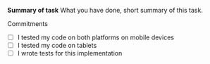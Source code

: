 **Summary of task**
What you have done, short summary of this task.

Commitments

- [ ] I tested my code on both platforms on mobile devices
- [ ] I tested my code on tablets
- [ ] I wrote tests for this implementation

